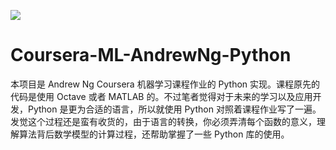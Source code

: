 ![](http://hertzcat.com/2018/03/24/coursera-ml-andrewng-linear-regression/coursera-ml-andrewng-cover.jpeg)
# Coursera-ML-AndrewNg-Python
本项目是 Andrew Ng Coursera 机器学习课程作业的 Python 实现。课程原先的代码是使用 Octave 或者 MATLAB 的。不过笔者觉得对于未来的学习以及应用开发，Python 是更为合适的语言，所以就使用 Python 对照着课程作业写了一遍。
发觉这个过程还是蛮有收货的，由于语言的转换，你必须弄清每个函数的意义，理解算法背后数学模型的计算过程，还帮助掌握了一些 Python 库的使用。
